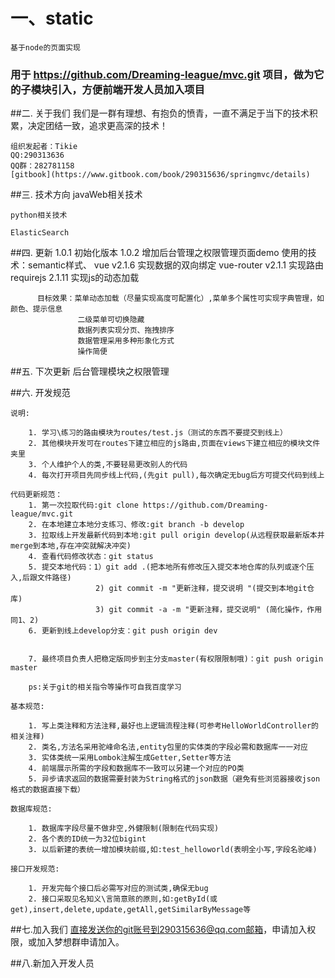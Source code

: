 # 一、static
    基于node的页面实现
### 用于 https://github.com/Dreaming-league/mvc.git 项目，做为它的子模块引入，方便前端开发人员加入项目

##二. 关于我们
    我们是一群有理想、有抱负的愤青，一直不满足于当下的技术积累，决定团结一致，追求更高深的技术！

    组织发起者：Tikie
    QQ:290313636
    QQ群：282781158
    [gitbook](https://www.gitbook.com/book/290315636/springmvc/details)


##三. 技术方向
    javaWeb相关技术

    python相关技术

    ElasticSearch

##四. 更新
    1.0.1 初始化版本
    1.0.2 增加后台管理之权限管理页面demo
          使用的技术：semantic样式、
                    vue v2.1.6 实现数据的双向绑定
                    vue-router v2.1.1 实现路由
                    requirejs 2.1.11 实现js的动态加载
                    
          目标效果：菜单动态加载（尽量实现高度可配置化）,菜单多个属性可实现字典管理，如颜色、提示信息
                   二级菜单可切换隐藏
                   数据列表实现分页、拖拽排序
                   数据管理采用多种形象化方式
                   操作简便

##五. 下次更新
    后台管理模块之权限管理


##六. 开发规范

    说明:

        1. 学习\练习的路由模块为routes/test.js（测试的东西不要提交到线上）
        2. 其他模块开发可在routes下建立相应的js路由,页面在views下建立相应的模块文件夹里
        3. 个人维护个人的类,不要轻易更改别人的代码
        4. 每次打开项目先同步线上代码,(先git pull),每次确定无bug后方可提交代码到线上

    代码更新规范：
        1. 第一次拉取代码:git clone https://github.com/Dreaming-league/mvc.git
        2. 在本地建立本地分支练习、修改:git branch -b develop
        3. 拉取线上开发最新代码到本地:git pull origin develop(从远程获取最新版本并merge到本地,存在冲突就解决冲突)
        4. 查看代码修改状态：git status
        5. 提交本地代码：1）git add .(把本地所有修改压入提交本地仓库的队列或逐个压入,后跟文件路径)
                       2) git commit -m "更新注释，提交说明 "(提交到本地git仓库)
                       3) git commit -a -m "更新注释，提交说明" (简化操作，作用同1、2)
        6. 更新到线上develop分支：git push origin dev


        7. 最终项目负责人把稳定版同步到主分支master(有权限限制哦)：git push origin master

        ps:关于git的相关指令等操作可自我百度学习

    基本规范:

        1. 写上类注释和方法注释,最好也上逻辑流程注释(可参考HelloWorldController的相关注释)
        2. 类名,方法名采用驼峰命名法,entity包里的实体类的字段必需和数据库一一对应
        3. 实体类统一采用Lombok注解生成Getter,Setter等方法
        4. 前端展示所需的字段和数据库不一致可以另建一个对应的PO类
        5. 异步请求返回的数据需要封装为String格式的json数据（避免有些浏览器接收json格式的数据直接下载）

    数据库规范:

        1. 数据库字段尽量不做非空,外健限制(限制在代码实现)
        2. 各个表的ID统一为32位bigint
        3. 以后新建的表统一增加模块前缀,如:test_helloworld(表明全小写,字段名驼峰)

    接口开发规范:

        1. 开发完每个接口后必需写对应的测试类,确保无bug
        2. 接口采取见名知义\言简意赅的原则,如:getById(或get),insert,delete,update,getAll,getSimilarByMessage等

##七.加入我们
    直接发送你的git账号到290315636@qq.com邮箱，申请加入权限，或加入梦想群申请加入。

##八.新加入开发人员

